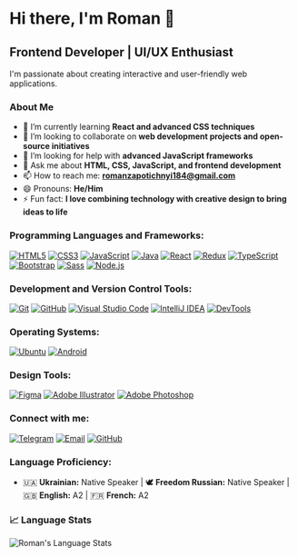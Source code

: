 # Hi there, I'm Roman 👋

## Frontend Developer | UI/UX Enthusiast

I'm passionate about creating interactive and user-friendly web applications.

### About Me

- 🌱 I’m currently learning **React and advanced CSS techniques**
- 👯 I’m looking to collaborate on **web development projects and open-source initiatives**
- 🤔 I’m looking for help with **advanced JavaScript frameworks**
- 💬 Ask me about **HTML, CSS, JavaScript, and frontend development**
- 📫 How to reach me: **romanzapotichnyi184@gmail.com**
- 😄 Pronouns: **He/Him**
- ⚡ Fun fact: **I love combining technology with creative design to bring ideas to life**

 ### Programming Languages and Frameworks:
[![HTML5](https://img.shields.io/badge/-HTML5-black?style=flat-square&logo=html5)](https://developer.mozilla.org/en-US/docs/Web/Guide/HTML/HTML5)
[![CSS3](https://img.shields.io/badge/-CSS3-black?style=flat-square&logo=css3)](https://developer.mozilla.org/en-US/docs/Web/CSS)
[![JavaScript](https://img.shields.io/badge/-JavaScript-black?style=flat-square&logo=javascript)](https://developer.mozilla.org/en-US/docs/Web/JavaScript)
[![Java](https://img.shields.io/badge/-Java-black?style=flat-square&logo=java)](https://www.java.com/)
[![React](https://img.shields.io/badge/-React-black?style=flat-square&logo=react)](https://reactjs.org/)
[![Redux](https://img.shields.io/badge/-Redux-black?style=flat-square&logo=redux)](https://redux.js.org/)
[![TypeScript](https://img.shields.io/badge/-TypeScript-black?style=flat-square&logo=typescript)](https://www.typescriptlang.org/)
[![Bootstrap](https://img.shields.io/badge/-Bootstrap-black?style=flat-square&logo=bootstrap)](https://getbootstrap.com/)
[![Sass](https://img.shields.io/badge/-Sass-black?style=flat-square&logo=sass)](https://sass-lang.com/)
[![Node.js](https://img.shields.io/badge/-Node.js-black?style=flat-square&logo=node.js)](https://nodejs.org/)

### Development and Version Control Tools:
[![Git](https://img.shields.io/badge/-Git-black?style=flat-square&logo=git)](https://git-scm.com/)
[![GitHub](https://img.shields.io/badge/-GitHub-black?style=flat-square&logo=github)](https://github.com/)
[![Visual Studio Code](https://img.shields.io/badge/-VSCode-black?style=flat-square&logo=visual-studio-code)](https://code.visualstudio.com/)
[![IntelliJ IDEA](https://img.shields.io/badge/-IntelliJ_IDEA-black?style=flat-square&logo=intellij-idea)](https://www.jetbrains.com/idea/)
[![DevTools](https://img.shields.io/badge/-DevTools-black?style=flat-square&logo=chrome)](https://developers.google.com/web/tools/chrome-devtools)

### Operating Systems:
[![Ubuntu](https://img.shields.io/badge/-Ubuntu-black?style=flat-square&logo=ubuntu)](https://ubuntu.com/)
[![Android](https://img.shields.io/badge/-Android-black?style=flat-square&logo=android)](https://developer.android.com/)

### Design Tools:
[![Figma](https://img.shields.io/badge/-Figma-black?style=flat-square&logo=figma)](https://www.figma.com/)
[![Adobe Illustrator](https://img.shields.io/badge/-Adobe_Illustrator-black?style=flat-square&logo=adobe-illustrator)](https://www.adobe.com/products/illustrator.html)
[![Adobe Photoshop](https://img.shields.io/badge/-Adobe_Photoshop-black?style=flat-square&logo=adobe-photoshop)](https://www.adobe.com/products/photoshop.html)


### Connect with me:

[![Telegram](https://img.shields.io/badge/-Telegram-blue?style=flat-square&logo=telegram)](https://t.me/Zapotichnyi_06)
[![Email](https://img.shields.io/badge/-Email-blue?style=flat-square&logo=gmail)](mailto:romanzapotichnyi184@gmail.com)
[![GitHub](https://img.shields.io/badge/-GitHub-black?style=flat-square&logo=github)](https://github.com/Zapotichnyi06)

### Language Proficiency:

- 🇺🇦 **Ukrainian:** Native Speaker | 🕊️ **Freedom Russian:** Native Speaker | 🇬🇧 **English:** A2 | 🇫🇷 **French:** A2

### 📈 Language Stats

![Roman's Language Stats](https://github-readme-stats.vercel.app/api/top-langs/?username=Zapotichnyi06&layout=compact&theme=radical)
